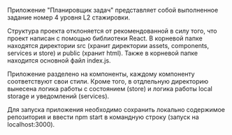 Приложение "Планировщик задач" представляет собой выполненное задание номер 4 уровня L2 стажировки.

Структура проекта отклоняется от рекомендованной в силу того, что проект написан с помощью библиотеки React. В корневой папке находятся директории src (хранит директории assets, components, services и store) и public (хранит html). Также в корневой папке находится основной файл index.js.

Приложение разделено на компоненты, каждому компоненту соответствуют свои стили. Кроме того, в отдлельную директорию вынесена логика работы с состоянием (store) и логика работы local storage и уведомлений (services).

Для запуска приложения необходимо сохранить локально содержимое репозитория и ввести npm start в командную строку (запуск на localhost:3000).